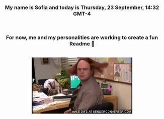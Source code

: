 


<div align="center">
<h3 >My name is Sofia and today is Thursday, 23 September, 14:32 GMT-4</h3><br>
<h3 >For now, me and my personalities are working to create a fun Readme 👋
</h3><br>
<img src='img/dwight.gif' alt='working...'/>
</div>
